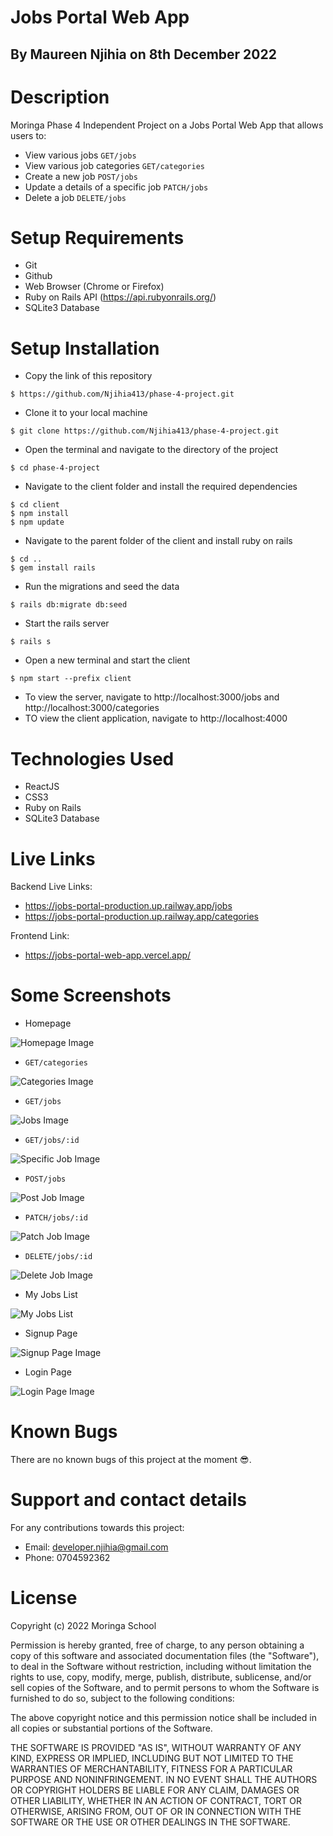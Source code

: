 # Jobs Portal Web App
## By Maureen Njihia on 8th December 2022
# Description
Moringa Phase 4 Independent Project on a Jobs Portal Web App that allows users to:
* View various jobs `GET/jobs`
* View various job categories `GET/categories`
* Create a new job `POST/jobs`
* Update a details of a specific job `PATCH/jobs`
* Delete a job `DELETE/jobs`

# Setup Requirements
* Git
* Github
* Web Browser (Chrome or Firefox)
* Ruby on Rails API (https://api.rubyonrails.org/)
* SQLite3 Database

# Setup Installation 
* Copy the link of this repository
```
$ https://github.com/Njihia413/phase-4-project.git
```
* Clone it to your local machine
```
$ git clone https://github.com/Njihia413/phase-4-project.git
```
* Open the terminal and navigate to the directory of the project
```
$ cd phase-4-project
```
* Navigate to the client folder and install the required dependencies
```
$ cd client
$ npm install 
$ npm update
```
* Navigate to the parent folder of the client and install ruby on rails
```
$ cd ..
$ gem install rails
```
* Run the migrations and seed the data
```
$ rails db:migrate db:seed
```
* Start the rails server
```
$ rails s
```
* Open a new terminal and start the client
```
$ npm start --prefix client
```
* To view the server, navigate to http://localhost:3000/jobs and http://localhost:3000/categories
* TO view the client application, navigate to http://localhost:4000

# Technologies Used
* ReactJS
* CSS3
* Ruby on Rails
* SQLite3 Database

# Live Links
Backend Live Links:
* https://jobs-portal-production.up.railway.app/jobs
* https://jobs-portal-production.up.railway.app/categories

Frontend Link:
* https://jobs-portal-web-app.vercel.app/

# Some Screenshots
* Homepage

![Homepage Image](client/src/assets/HomePage_Banner.png)
<br />

* `GET/categories`

![Categories Image](client/src/assets/Categories.png)
<br />

* `GET/jobs` 

![Jobs Image](client/src/assets/JobsList.png)
<br />

* `GET/jobs/:id`

![Specific Job Image](client/src/assets/JobDetails.png)
<br />

* `POST/jobs`

![Post Job Image](client/src/assets/POST_Jobs.png)
<br />

* `PATCH/jobs/:id`

![Patch Job Image](client/src/assets/PATCH_jobs.png)
<br />

* `DELETE/jobs/:id`

![Delete Job Image](client/src/assets/DELETE_jobs.png)
<br/>

* My Jobs List

![My Jobs List](client/src/assets/MyJobsList.png)
<br/>

* Signup Page

![Signup Page Image](client/src/assets/Register.png)
<br/>

* Login Page

![Login Page Image](client/src/assets/Login.png)
<br/>

# Known Bugs
There are no known bugs of this project at the moment 😎.
# Support and contact details
For any contributions towards this project:
* Email: developer.njihia@gmail.com
* Phone: 0704592362
# License
Copyright (c) 2022 Moringa School

Permission is hereby granted, free of charge, to any person obtaining
a copy of this software and associated documentation files (the
"Software"), to deal in the Software without restriction, including
without limitation the rights to use, copy, modify, merge, publish,
distribute, sublicense, and/or sell copies of the Software, and to
permit persons to whom the Software is furnished to do so, subject to
the following conditions:

The above copyright notice and this permission notice shall be
included in all copies or substantial portions of the Software.

THE SOFTWARE IS PROVIDED "AS IS", WITHOUT WARRANTY OF ANY KIND,
EXPRESS OR IMPLIED, INCLUDING BUT NOT LIMITED TO THE WARRANTIES OF
MERCHANTABILITY, FITNESS FOR A PARTICULAR PURPOSE AND
NONINFRINGEMENT. IN NO EVENT SHALL THE AUTHORS OR COPYRIGHT HOLDERS BE
LIABLE FOR ANY CLAIM, DAMAGES OR OTHER LIABILITY, WHETHER IN AN ACTION
OF CONTRACT, TORT OR OTHERWISE, ARISING FROM, OUT OF OR IN CONNECTION
WITH THE SOFTWARE OR THE USE OR OTHER DEALINGS IN THE SOFTWARE.